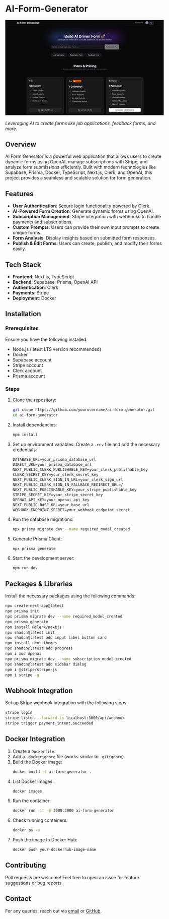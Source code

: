 # AI-Form-Generator

![Dashboard](Image.png)

*Leveraging AI to create forms like job applications, feedback forms, and more.*

## Overview
AI Form Generator is a powerful web application that allows users to create dynamic forms using OpenAI, manage subscriptions with Stripe, and analyze form submissions efficiently. Built with modern technologies like Supabase, Prisma, Docker, TypeScript, Next.js, Clerk, and OpenAI, this project provides a seamless and scalable solution for form generation.

## Features

- **User Authentication**: Secure login functionality powered by Clerk.
- **AI-Powered Form Creation**: Generate dynamic forms using OpenAI.
- **Subscription Management**: Stripe integration with webhooks to handle payments and subscriptions.
- **Custom Prompts**: Users can provide their own input prompts to create unique forms.
- **Form Analysis**: Display insights based on submitted form responses.
- **Publish & Edit Forms**: Users can create, publish, and modify their forms easily.

## Tech Stack

- **Frontend**: Next.js, TypeScript
- **Backend**: Supabase, Prisma, OpenAI API
- **Authentication**: Clerk
- **Payments**: Stripe
- **Deployment**: Docker

## Installation

### Prerequisites
Ensure you have the following installed:
- Node.js (latest LTS version recommended)
- Docker
- Supabase account
- Stripe account
- Clerk account
- Prisma account

### Steps

1. Clone the repository:
   ```sh
   git clone https://github.com/yourusername/ai-form-generator.git
   cd ai-form-generator
   ```
2. Install dependencies:
   ```sh
   npm install
   ```
3. Set up environment variables:
   Create a `.env` file and add the necessary credentials:
   ```env
   DATABASE_URL=your_prisma_database_url
   DIRECT_URL=your_prisma_database_url
   NEXT_PUBLIC_CLERK_PUBLISHABLE_KEY=your_clerk_publishable_key
   CLERK_SECRET_KEY=your_clerk_secret_key
   NEXT_PUBLIC_CLERK_SIGN_IN_URL=your_clerk_sign_url
   NEXT_PUBLIC_CLERK_SIGN_IN_FALLBACK_REDIRECT_URL=/
   NEXT_PUBLIC_PUBLISHABLE_KEY=your_stripe_publishable_key
   STRIPE_SECRET_KEY=your_stripe_secret_key
   OPENAI_API_KEY=your_openai_api_key
   NEXT_PUBLIC_BASE_URL=your_base_url
   WEBHOOK_ENDPOINT_SECRET=your_webhook_endpoint_secret
   ```
4. Run the database migrations:
   ```sh
   npx prisma migrate dev --name required_model_created
   ```
5. Generate Prisma Client:
   ```sh
   npx prisma generate
   ```
6. Start the development server:
   ```sh
   npm run dev
   ```

## Packages & Libraries

Install the necessary packages using the following commands:

```sh
npx create-next-app@latest
npx prisma init
npx prisma migrate dev --name required_model_created
npx prisma generate
npm install @clerk/nextjs
npx shadcn@latest init
npx shadcn@latest add input label button card
npm install next-themes
npx shadcn@latest add progress
npm i zod openai
npx prisma migrate dev --name subscription_model_created
npx shadcn@latest add sidebar dialog
npm i @stripe/stripe-js
npm i stripe -g
```

## Webhook Integration

Set up Stripe webhook integration with the following steps:

```sh
stripe login
stripe listen --forward-to localhost:3000/api/webhook
stripe trigger payment_intent.succeeded
```

## Docker Integration

1. Create a `Dockerfile`.
2. Add a `.dockerignore` file (works similar to `.gitignore`).
3. Build the Docker image:
   ```sh
   docker build -t ai-form-generator .
   ```
4. List Docker images:
   ```sh
   docker images
   ```
5. Run the container:
   ```sh
   docker run -it -p 3000:3000 ai-form-generator
   ```
6. Check running containers:
   ```sh
   docker ps -a
   ```
7. Push the image to Docker Hub:
   ```sh
   docker push your-dockerhub-image-name
   ```

## Contributing
Pull requests are welcome! Feel free to open an issue for feature suggestions or bug reports.

## Contact
For any queries, reach out via [email](heytgala26@gmail.com) or [GitHub](https://github.com/Heytgala).
